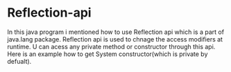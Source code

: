 # Reflection-api
In this java program i mentioned how to use Reflection api which is a part of java.lang package.
Reflection api is used to chnage the access modifiers at runtime.
U can acess any private method or constructor through this api.
Here is an example how to get System constructor(which is private by defualt).
